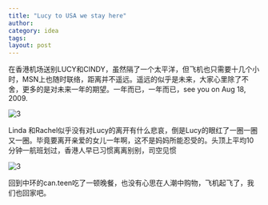 ```yaml
---
title: "Lucy to USA we stay here"
author:
category: idea
tags: 
layout: post
---
```

在香港机场送别LUCY和CINDY，虽然隔了一个太平洋，但飞机也只需要十几个小时，MSN上也随时联络，距离并不遥远。遥远的似乎是未来，大家心里除了不舍，更多的是对未来一年的期望。一年而已，一年而已，see you on Aug 18, 2009.

<img src="http://i36.tinypic.com/21ms2nc.jpg" alt="3" />

Linda 和Rachel似乎没有对Lucy的离开有什么悲哀，倒是Lucy的眼红了一圈一圈又一圈。毕竟要离开亲爱的女儿一年啊，这不是妈妈所能忍受的。头顶上平均10分钟一航班划过，香港人早已习惯离离别别，司空见惯

<img src="http://i38.tinypic.com/otgpsl.jpg" alt="3" />

回到中环的can.teen吃了一顿晚餐，也没有心思在人潮中购物，飞机起飞了，我们也回家吧。

